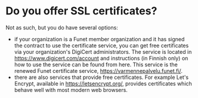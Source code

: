 #  Do you offer SSL certificates?

Not as such, but you do have several options:

* if your organization is a Funet member organization and it has signed the contract to use the certificate service, you can get free certificates via your organization's DigiCert administrators. The service is located in https://www.digicert.com/account and instructions (in Finnish only) on how to use the service can be found from here. This service is the renewed Funet certificate service, https://varmennepalvelu.funet.fi/.
* there are also services that provide free certificates. For example Let's Encrypt, available in https://letsencrypt.org/, provides certificates which behave well with most modern web browsers.
